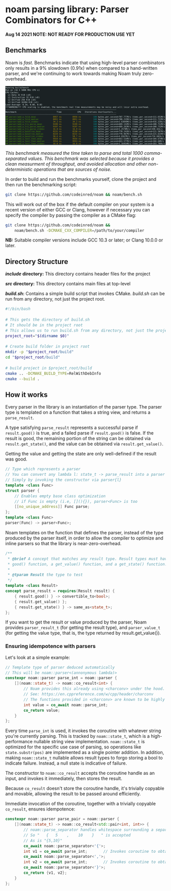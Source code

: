 # noam parsing library: Parser Combinators for C++

**Aug 14 2021 NOTE: NOT READY FOR PRODUCTION USE YET**

## Benchmarks

Noam is *fast*. Benchmarks indicate that using high-level parser combinators only
results in a 9% slowdown (0.91x) when compared to a hand-written parser, and we're
continuing to work towards making Noam truly zero-overhead.

![Noam benchmark results](/assets/images/benchmark-screenshot.png)

*This benchmark measured the time taken to parse and total 1000 comma-separated values.
This benchmark was selected because it provides a clean measurment of throughput,
and avoided allocation and other non-deterministic operations that are sources of noise.*

In order to build and run the benchmarks yourself, clone the project and then run
the benchmarking script:

```bash
git clone https://github.com/codeinred/noam && noam/bench.sh
```

This will work out of the box if the default compiler on your system is a recent
version of either GCC or Clang, however if necessary you can specify the compiler
by passing the compiler as a CMake flag:
```bash
git clone https://github.com/codeinred/noam &&
    noam/bench.sh -DCMAKE_CXX_COMPILER=/path/to/your/compiler
```
**NB:** Suitable compiler versions include GCC 10.3 or later; or Clang 10.0.0 or later.

## Directory Structure

***include* directory:** This directory contains header files for the project

***src* directory:** This directory contains main files at top-level

***build.sh*:** Contains a simple build script that invokes CMake. *build.sh*
can be run from any directory, not just the project root.
```bash
#!/bin/bash

# This gets the directory of build.sh
# It should be in the project root
# This allows us to run build.sh from any directory, not just the project root
project_root="$(dirname $0)"

# Create build folder in project root
mkdir -p "$project_root/build"
cd "$project_root/build"

# build project in $project_root/build
cmake .. -DCMAKE_BUILD_TYPE=RelWithDebInfo
cmake --build .
```

## How it works

Every parser in the library is an instantiation of the parser type. The parser
type is templated on a function that takes a string view, and returns a
`parse_result`.

A type satisfying `parse_result` represents a successful parse if `result.good()`
is true, and a failed parse if `result.good()` is false. If the result is good,
the remaining portion of the string can be obtained via `result.get_state()`, and the
value can be obtained via `result.get_value()`.

Getting the value and getting the state are only well-defined if the result was good.

```cpp
// Type which represents a parser
// You can convert any lambda l: state_t -> parse_result into a parser
// Simply by invoking the constructor via parser{l}
template <class Func>
struct parser {
    // Enables empty base class optimization
    // if Func is empty (i.e, [](){}), parser<Func> is too
    [[no_unique_address]] Func parse;
};
template <class Func>
parser(Func) -> parser<Func>;
```
Noam templates on the function that defines the parser, instead of the type
produced by the parser itself, in order to allow the compiler to optimize and
inline parsers so that the library is near-zero-overhead.

```cpp
/**
 * @brief A concept that matches any result type. Result types must have a
 * good() function, a get_value() function, and a get_state() function.
 *
 * @tparam Result the type to test
 */
template <class Result>
concept parse_result = requires(Result result) {
    { result.good() } -> convertible_to<bool>;
    { result.get_value() };
    { result.get_state() } -> same_as<state_t>;
};
```
If you want to get the result or value produced by the parser,
Noam provides `parser_result_t` (for getting the result type),
and `parser_value_t` (for getting the value type, that is, the type returned by result.get_value()).

### Ensuring idempotence with parsers

Let's look at a simple example:

```cpp
// Template type of parser deduced automatically
// This will be noam::parser<(annonymous lambda)>
constexpr noam::parser parse_int = noam::parser {
    [](noam::state_t) -> noam::co_result<int> {
        // Noam provides this already using <charconv> under the hood.
        // See: https://en.cppreference.com/w/cpp/header/charconv
        // The functions provided in <charconv> are known to be highly performant
        int value = co_await noam::parse_int;
        co_return value;
    }
};
```
Every time `parse_int` is used, it invokes the coroutine with whatever string
you're currently parsing. This is tracked by `noam::state_t`, which is a
high-performance nullable string view implementation. `noam::state_t` is optimized
for the specific use case of parsing, so operations like `state.substr(pos)` are
implemented as a single pointer addition. In addition, making `noam::state_t` nullable
allows result types to forgo storing a bool to indicate failure. Instead, a null state
is indicative of failure.

The constructor to `noam::co_result` accepts the coroutine handle as an input,
and invokes it immediately, then stores the result.

Because `co_result` doesn't store the coroutine handle, it's trivially copyable
 and movable, allowing the result to be passed around efficiently.

Immediate invocation of the coroutine, together with a trivially copyable `co_result`,
ensures idempotence:

```cpp
constexpr noam::parser parse_pair = noam::parser {
    [](noam::state_t) -> noam::co_result<std::pair<int, int>> {
        // noam::parse_separator handles whitespace surrounding a separator
        // So "   {   5    ,    10    }   " is accepted
        // As is "{5,10}"
        co_await noam::parse_separator<'{'>;
        int v1 = co_await parse_int;       // Invokes coroutine to obtain result
        co_await noam::parse_separator<','>;
        int v2 = co_await parse_int;       // Invokes coroutine to obtain result
        co_await noam::parse_separator<'}'>;
        co_return {v1, v2};
    }
};
```
